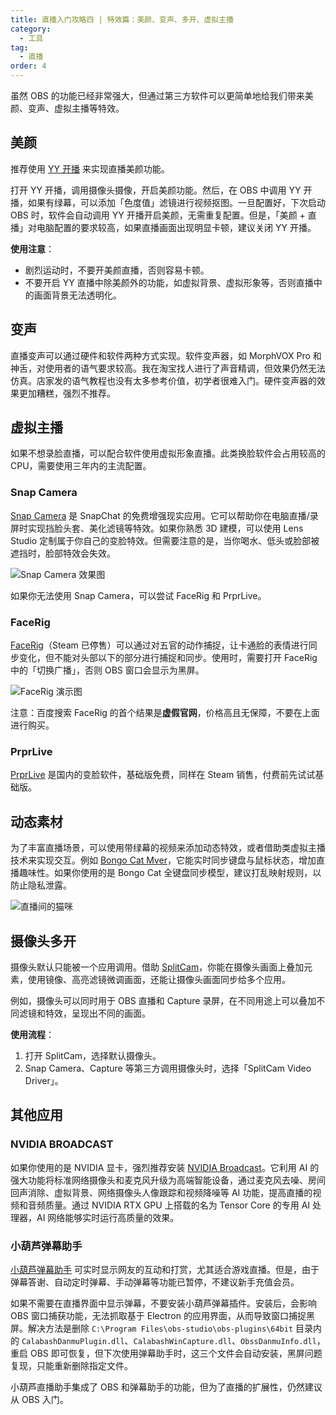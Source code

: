```yaml
---
title: 直播入门攻略四 | 特效篇：美颜、变声、多开、虚拟主播
category:
  - 工具
tag:
  - 直播
order: 4
---
```


虽然 OBS 的功能已经非常强大，但通过第三方软件可以更简单地给我们带来美颜、变声、虚拟主播等特效。

## 美颜

推荐使用 [YY 开播](https://v.yy.com/) 来实现直播美颜功能。

打开 YY 开播，调用摄像头摄像，开启美颜功能。然后，在 OBS 中调用 YY 开播，如果有绿幕，可以添加「色度值」滤镜进行视频抠图。一旦配置好，下次启动 OBS 时，软件会自动调用 YY 开播开启美颜，无需重复配置。但是，「美颜 + 直播」对电脑配置的要求较高，如果直播画面出现明显卡顿，建议关闭 YY 开播。

**使用注意**：

- 剧烈运动时，不要开美颜直播，否则容易卡顿。
- 不要开启 YY 直播中除美颜外的功能，如虚拟背景、虚拟形象等，否则直播中的画面背景无法透明化。

## 变声

直播变声可以通过硬件和软件两种方式实现。软件变声器，如 MorphVOX Pro 和神舌，对使用者的语气要求较高。我在淘宝找人进行了声音精调，但效果仍然无法仿真。店家发的语气教程也没有太多参考价值，初学者很难入门。硬件变声器的效果更加糟糕，强烈不推荐。

## 虚拟主播

如果不想录脸直播，可以配合软件使用虚拟形象直播。此类换脸软件会占用较高的 CPU，需要使用三年内的主流配置。

### Snap Camera

[Snap Camera](https://snapcamera.snapchat.com/) 是 SnapChat 的免费增强现实应用。它可以帮助你在电脑直播/录屏时实现挡脸头套、美化滤镜等特效。如果你熟悉 3D 建模，可以使用 Lens Studio 定制属于你自己的变脸特效。但需要注意的是，当你喝水、低头或脸部被遮挡时，脸部特效会失效。

![Snap Camera 效果图](http://tc.seoipo.com/SnapCamera.gif "Snap Camera 效果图")

如果你无法使用 Snap Camera，可以尝试 FaceRig 和 PrprLive。

### FaceRig

[FaceRig](https://store.steampowered.com/app/274920/FaceRig/)（Steam 已停售）可以通过对五官的动作捕捉，让卡通脸的表情进行同步变化，但不能对头部以下的部分进行捕捉和同步。使用时，需要打开 FaceRig 中的「切换广播」，否则 OBS 窗口会显示为黑屏。

![FaceRig 演示图](http://tc.seoipo.com/20210329092154.gif "FaceRig 演示图")

注意：百度搜索 FaceRig 的首个结果是**虚假官网**，价格高且无保障，不要在上面进行购买。

### PrprLive

[PrprLive](https://store.steampowered.com/app/1279610/PrprLive/) 是国内的变脸软件，基础版免费，同样在 Steam 销售，付费前先试试基础版。

## 动态素材

为了丰富直播场景，可以使用带绿幕的视频来添加动态特效，或者借助类虚拟主播技术来实现交互。例如 [Bongo Cat Mver](https://d.appinn.com/bongo-cat-mver/)，它能实时同步键盘与鼠标状态，增加直播趣味性。如果你使用的是 Bongo Cat 全键盘同步模型，建议打乱映射规则，以防止隐私泄露。

![直播间的猫咪](http://tc.seoipo.com/2022-06-30-08-29-40.png "直播间的猫咪")

## 摄像头多开

摄像头默认只能被一个应用调用。借助 [SplitCam](https://splitcam.com/)，你能在摄像头画面上叠加元素，使用镜像、高亮滤镜微调画面，还能让摄像头画面同步给多个应用。

例如，摄像头可以同时用于 OBS 直播和 Capture 录屏，在不同用途上可以叠加不同滤镜和特效，呈现出不同的画面。

**使用流程**：

1. 打开 SplitCam，选择默认摄像头。
2. Snap Camera、Capture 等第三方调用摄像头时，选择「SplitCam Video Driver」。

## 其他应用

### NVIDIA BROADCAST

如果你使用的是 NVIDIA 显卡，强烈推荐安装 [NVIDIA Broadcast](https://www.nvidia.cn/geforce/guides/broadcast-app-setup-guide/)。它利用 AI 的强大功能将标准网络摄像头和麦克风升级为高端智能设备，通过麦克风去噪、房间回声消除、虚拟背景、网络摄像头人像跟踪和视频降噪等 AI 功能，提高直播的视频和音频质量。通过 NVIDIA RTX GPU 上搭载的名为 Tensor Core 的专用 AI 处理器，AI 网络能够实时运行高质量的效果。

### 小葫芦弹幕助手

[小葫芦弹幕助手](https://zs.xiaohulu.com/danmu/) 可实时显示网友的互动和打赏，尤其适合游戏直播。但是，由于弹幕答谢、自动定时弹幕、手动弹幕等功能已暂停，不建议新手充值会员。

如果不需要在直播界面中显示弹幕，不要安装小葫芦弹幕插件。安装后，会影响 OBS 窗口捕获功能，无法抓取基于 Electron 的应用界面，从而导致窗口捕捉黑屏。解决方法是删除 `C:\Program Files\obs-studio\obs-plugins\64bit` 目录内的 `CalabashDanmuPlugin.dll`、`CalabashWinCapture.dll`、`ObssDanmuInfo.dll`，重启 OBS 即可恢复，但下次使用弹幕助手时，这三个文件会自动安装，黑屏问题复现，只能重新删除指定文件。

小葫芦直播助手集成了 OBS 和弹幕助手的功能，但为了直播的扩展性，仍然建议从 OBS 入门。
